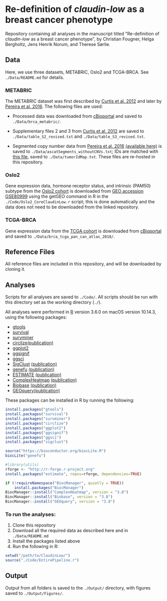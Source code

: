 # Re-definition of _claudin-low_ as a breast cancer phenotype
Repository containing all analyses in the manuscript titled "Re-definition of _claudin-low_ as a breast cancer phenotype", by Christian Fougner, Helga Bergholtz, Jens Henrik Norum, and Therese Sørlie.

## Data
Here, we use three datasets, METABRIC, Oslo2 and TCGA-BRCA. See `./Data/README.md` for details.

### METABRIC
The METABRIC dataset was first described by [Curtis et al. 2012](https://www.nature.com/articles/nature10983) and later by [Pereira et al. 2016](https://www.nature.com/articles/ncomms11479). The following files are used:

* Processed data was downloaded from [cBioportal](http://www.cbioportal.org/study?id=brca_metabric) and saved to `./Data/brca_metabric/`.

* Supplementary files 2 and 3 from [Curtis et al. 2012](https://www.nature.com/articles/nature10983) are saved to `./Data/table_S2_revised.txt` and `./Data/table_S3_revised.txt`.

* Segmented copy number data from [Pereira et al. 2016](https://www.nature.com/articles/ncomms11479) [(available here)](https://raw.githubusercontent.com/cclab-brca/mutationalProfiles/master/Data/ascatSegments_withoutCNVs.txt) is saved to `./Data/ascatSegments_withoutCNVs.txt`; IDs are matched with [this file](https://raw.githubusercontent.com/cclab-brca/mutationalProfiles/master/Data/tumorIdMap.txt), saved to `./Data/tumorIdMap.txt`. These files are re-hosted in this repository.

### Oslo2
Gene expression data, hormone receptor status, and intrinsic (PAM50) subtype from the [Oslo2 cohort](https://breast-cancer-research.biomedcentral.com/articles/10.1186/s13058-017-0812-y) is downloaded from [GEO accession GSE80999](https://www.ncbi.nlm.nih.gov/geo/query/acc.cgi?acc=GSE80999) using the getGEO command in R in the `./Code/Oslo2_CoreClaudinLow.r` script; this is done automatically and the data does not need to be downloaded from the linked repository.

### TCGA-BRCA
Gene expression data from the [TCGA cohort](https://www.nature.com/articles/nature11412) is downloaded from [cBioportal](http://www.cbioportal.org/study?id=brca_tcga_pan_can_atlas_2018/) and saved to `./Data/brca_tcga_pan_can_atlas_2018/`.

## Reference Files
All reference files are included in this repository, and will be downloaded by cloning it.

## Analyses
Scripts for all analyses are saved to `./Code/`. All scripts should be run with this directory set as the working directory (`./`).

All analyses were performed in [R](https://www.r-project.org) version 3.6.0 on macOS version 10.14.3, using the following packages:

* [gtools](https://cran.r-project.org/web/packages/gtools/index.html)
* [survival](https://github.com/therneau/survival)
* [survminer](https://rpkgs.datanovia.com/survminer/index.html)
* [circlize](https://cran.r-project.org/package=circlize)[(publication)](https://academic.oup.com/bioinformatics/article/30/19/2811/2422259)
* [ggplot2](https://ggplot2.tidyverse.org)
* [ggsignif](https://github.com/const-ae/ggsignif)
* [ggsci](https://cran.r-project.org/web/packages/ggsci/vignettes/ggsci.html#discussion)
* [SigClust](https://cran.r-project.org/package=sigclust) [(publication)](https://www.tandfonline.com/doi/abs/10.1198/016214508000000454)
* [genefu](https://bioconductor.org/packages/release/bioc/html/genefu.html) [(publication)](https://www.ncbi.nlm.nih.gov/pmc/articles/PMC6410906/)
* [ESTIMATE](https://bioinformatics.mdanderson.org/public-software/estimate/) [(publication)](https://www.nature.com/articles/ncomms3612)
* [ComplexHeatmap](http://bioconductor.org/packages/ComplexHeatmap/) [(publication)](https://academic.oup.com/bioinformatics/article/32/18/2847/1743594)
* [Biobase](https://bioconductor.org/packages/Biobase/) [(publication)](https://www.nature.com/articles/nmeth.3252)
* [GEOquery](https://www.bioconductor.org/packages/GEOquery/)[(publication)](https://academic.oup.com/bioinformatics/article/23/14/1846/190290)

These packages can be installed in R by running the following:
```r
install.packages("gtools")
install.packages("survival")
install.packages("survminer")
install.packages("circlize")
install.packages("ggplot2")
install.packages("ggsignif")
install.packages("ggsci")
install.packages("sigclust")

source("https://bioconductor.org/biocLite.R")
biocLite("genefu")

#library(utils)
rforge <- "http://r-forge.r-project.org"
install.packages("estimate", repos=rforge, dependencies=TRUE)

if (!requireNamespace("BiocManager", quietly = TRUE))
    install.packages("BiocManager")
BiocManager::install("ComplexHeatmap", version = "3.8")
BiocManager::install("Biobase", version = "3.8")
BiocManager::install("GEOquery", version = "3.8")
```

### To run the analyses:
1) Clone this repository
2) Download all the required data as described here and in `./Data/README.md`
3) Install the packages listed above
4) Run the following in R:

```r
setwd("/path/to/ClaudinLow/")
source("./Code/EntirePipeline.r")
```

## Output
Output from all folders is saved to the `./Output/` directory, with figures saved to `./Output/Figures/`.
